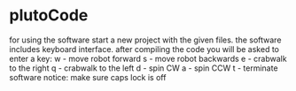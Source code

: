 # plutoCode
for using the software start a new project with the given files. the software includes keyboard interface.
after compiling the code you will be asked to enter a key:
w - move robot forward
s - move robot backwards
e - crabwalk to the right
q - crabwalk to the left
d - spin CW
a - spin CCW
t - terminate software
notice: make sure caps lock is off 

